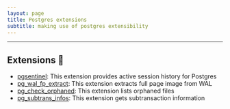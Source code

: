 ```yaml
---
layout: page
title: Postgres extensions
subtitle: making use of postgres extensibility
---
```


---------------

## Extensions :elephant:

* [pgsentinel](https://github.com/pgsentinel/pgsentinel): This extension provides active session history for Postgres
* [pg_wal_fp_extract](https://github.com/bdrouvot/pg_wal_fp_extract): This extension extracts full page image from WAL
* [pg_check_orphaned](https://github.com/bdrouvot/pg_check_orphaned): This extension lists orphaned files
* [pg_subtrans_infos](https://github.com/bdrouvot/pg_subtrans_infos): This extension gets subtransaction information
